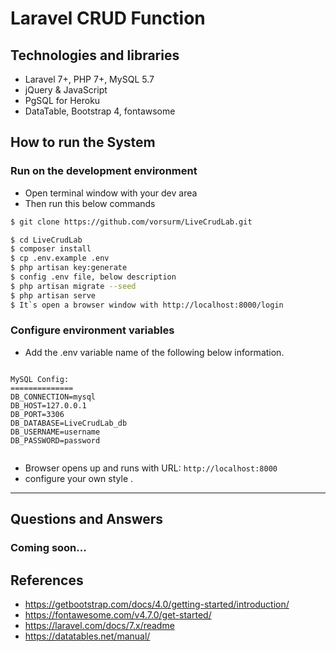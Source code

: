 # Laravel CRUD Function

## Technologies and libraries

- Laravel 7+, PHP 7+, MySQL 5.7
- jQuery & JavaScript
- PgSQL for Heroku
- DataTable, Bootstrap 4, fontawsome

## How to run the System

### Run on the development environment

- Open terminal window with your dev area
- Then run this below commands

```sh
$ git clone https://github.com/vorsurm/LiveCrudLab.git

$ cd LiveCrudLab
$ composer install
$ cp .env.example .env
$ php artisan key:generate
$ config .env file, below description
$ php artisan migrate --seed
$ php artisan serve
$ It`s open a browser window with http://localhost:8000/login

```

### Configure environment variables

- Add the .env variable name of the following below information.

```

MySQL Config:
==============
DB_CONNECTION=mysql
DB_HOST=127.0.0.1
DB_PORT=3306
DB_DATABASE=LiveCrudLab_db
DB_USERNAME=username
DB_PASSWORD=password


```

- Browser opens up and runs with URL: `http://localhost:8000`
- configure your own style .

---

## Questions and Answers

### Coming soon... 

## References

- https://getbootstrap.com/docs/4.0/getting-started/introduction/
- https://fontawesome.com/v4.7.0/get-started/
- https://laravel.com/docs/7.x/readme
- https://datatables.net/manual/
